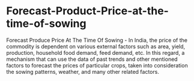 # Forecast-Product-Price-at-the-time-of-sowing
Forecast Produce Price At The Time Of Sowing - In India, the price of the commodity is dependent on various external factors such as area, yield, production, household food demand, feed demand, etc. In this regard, a mechanism that can use the data of past trends and other mentioned factors to forecast the prices of particular crops, taken into consideration the sowing patterns, weather, and many other related factors.
